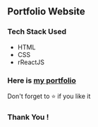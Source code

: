 ## Portfolio Website
 
<h3>Tech Stack Used</h3>
 <ul>
 <li>HTML</li>
 <li>CSS</li>
 <li>rReactJS</li>
 </ul>
 
<h3>Here is <a href="">my portfolio</a></h3>
<p>Don't forget to ⭐ if you like it</p>

<h3>Thank You !</h3>
<br>

    
